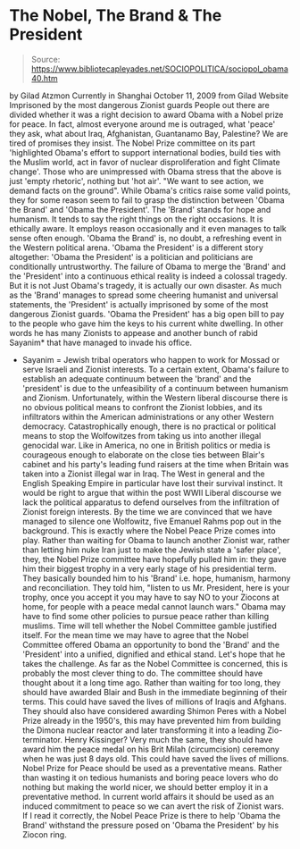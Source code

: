 # The Nobel, The Brand & The President

> Source: https://www.bibliotecapleyades.net/SOCIOPOLITICA/sociopol_obama40.htm

by Gilad Atzmon
Currently in Shanghai
October 11, 2009
from
Gilad
Website
Imprisoned by the most dangerous Zionist guards
People out there are divided whether
it was a right decision to award Obama with a Nobel prize for peace.
In fact, almost everyone around me is outraged, what 'peace' they ask,
what about Iraq, Afghanistan, Guantanamo Bay, Palestine? We are tired of
promises they insist.
The Nobel Prize committee on its part
'highlighted Obama's effort to support international bodies, build ties
with the Muslim world, act in favor of
nuclear disproliferation and fight
Climate change'.
Those who are unimpressed with Obama stress
that the above is just 'empty rhetoric', nothing but 'hot air'.
"We want to see action, we demand facts
on the ground".
While Obama's critics raise some valid points,
they for some reason seem to fail to grasp the distinction between 'Obama
the Brand' and 'Obama the President'. The 'Brand' stands for hope and
humanism.
It tends to say the right things on the right occasions. It is ethically
aware. It employs reason occasionally and it even manages to talk sense
often enough. 'Obama the Brand' is, no doubt, a refreshing event in the
Western political arena.
'Obama the President' is a different story altogether:
'Obama the President' is a politician and
politicians are conditionally untrustworthy.
The failure of Obama to merge the 'Brand' and the 'President' into a
continuous ethical reality is indeed a colossal tragedy. But it is not Just
Obama's tragedy, it is actually our own disaster. As much as the 'Brand'
manages to spread some cheering humanist and universal statements, the
'President' is actually imprisoned by some of the most dangerous Zionist
guards.
'Obama the President' has a big open bill to pay
to the people who gave him the keys to his current white dwelling. In other
words he has many Zionists to appease and another bunch of rabid Sayanim*
that have managed to invade his office.
* Sayanim = Jewish tribal operators who happen
to work for Mossad or serve Israeli and
Zionist interests.
To a certain extent, Obama's failure to
establish an adequate continuum between the 'brand' and the 'president' is
due to the unfeasibility of a continuum between humanism and Zionism.
Unfortunately, within the Western liberal discourse there is no obvious
political means to confront the Zionist lobbies, and its infiltrators within
the American administrations or any other Western democracy.
Catastrophically enough, there is no practical or political means to stop
the Wolfowitzes from taking us into another illegal genocidal war.
Like in America, no one in British politics or
media is courageous enough to elaborate on the close ties between Blair's
cabinet and his party's leading fund raisers at the time when Britain was
taken into a Zionist illegal war in Iraq. The West in general and the
English Speaking Empire in particular have lost their survival instinct.
It would be right to argue that within the post WWII Liberal discourse we
lack the political apparatus to defend ourselves from the infiltration of
Zionist foreign interests.
By the time we are convinced that we have
managed to silence one Wolfowitz, five Emanuel Rahms pop out
in the background.
This is exactly where the Nobel Peace Prize comes into play.
Rather than waiting for Obama to launch another Zionist war, rather than
letting him nuke Iran just to make the Jewish state a 'safer place', they,
the Nobel Prize committee have hopefully pulled him in: they gave him their
biggest trophy in a very early stage of his presidential term.
They basically bounded him to his 'Brand' i.e.
hope, humanism, harmony and reconciliation.
They told him,
"listen to us Mr. President, here is your
trophy, once you accept it you may have to say NO to your Ziocons at
home, for people with a peace medal cannot launch wars."
Obama may have to find some other policies to
pursue peace rather than killing muslims.
Time will tell whether the Nobel Committee
gamble justified itself. For the mean time we may have to agree that the
Nobel Committee offered Obama an opportunity to bond the 'Brand' and the
'President' into a unified, dignified and ethical stand. Let's hope that he
takes the challenge.
As far as the Nobel Committee is concerned, this is probably the most clever
thing to do. The committee should have thought about it a long time ago.
Rather than waiting for too long, they should have awarded Blair and
Bush in the immediate beginning of their terms. This could have
saved the lives of millions of Iraqis and Afghans.
They should also have considered awarding
Shimon Peres with a Nobel Prize already in the 1950's, this may have
prevented him from building the
Dimona nuclear reactor and later
transforming it into a leading Zio-terminator.
Henry Kissinger? Very much the same, they
should have award him the peace medal on his
Brit Milah (circumcision) ceremony when he
was just 8 days old. This could have
saved the lives of millions.
Nobel Prize for Peace should be used as a preventative means.
Rather than wasting it on tedious humanists and boring peace lovers
who do nothing but making the world nicer, we should better employ it in a
preventative method. In current world affairs it should be used as an
induced commitment to peace so we can avert the risk of Zionist wars.
If I read it correctly, the Nobel Peace Prize is there to help 'Obama the
Brand' withstand the pressure posed on 'Obama the President' by his Ziocon
ring.
